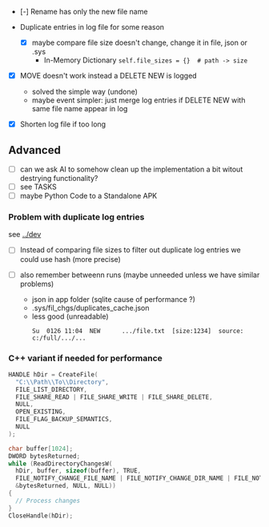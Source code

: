 
- [-] Rename has only the new file name
- Duplicate entries in log file for some reason

  - [x] maybe compare file size doesn't change, change it in file, json or .sys
    - In-Memory Dictionary `self.file_sizes = {}  # path -> size`

- [x] MOVE doesn't work instead a DELETE NEW is logged

    - solved the simple way (undone)
    - maybe event simpler: just merge log entries if DELETE NEW with same file name appear in log

- [x] Shorten log file if too long


Advanced
---------------------------------------------------------

- [ ] can we ask AI to somehow clean up the implementation a bit witout destrying functionality?
- [ ] see TASKS
- [ ] maybe Python Code to a Standalone APK

### Problem with duplicate log entries

see [../dev](-this.md)

- [ ] Instead of comparing file sizes to filter out duplicate log entries we could use hash (more precise)
- [ ] also remember betweenn runs (maybe unneeded unless we have similar problems)

  - json in app folder (sqlite cause of performance ?)
  - .sys/fil_chgs/duplicates_cache.json
  - less good (unreadable)
    ```
    Su  0126 11:04  NEW      .../file.txt  [size:1234]  source: c:/full/.../...
    ```

### C++ variant if needed for performance

```c
HANDLE hDir = CreateFile(
  "C:\\Path\\To\\Directory",
  FILE_LIST_DIRECTORY,
  FILE_SHARE_READ | FILE_SHARE_WRITE | FILE_SHARE_DELETE,
  NULL,
  OPEN_EXISTING,
  FILE_FLAG_BACKUP_SEMANTICS,
  NULL
);

char buffer[1024];
DWORD bytesReturned;
while (ReadDirectoryChangesW(
  hDir, buffer, sizeof(buffer), TRUE,
  FILE_NOTIFY_CHANGE_FILE_NAME | FILE_NOTIFY_CHANGE_DIR_NAME | FILE_NOTIFY_CHANGE_SIZE,
  &bytesReturned, NULL, NULL)) 
{
  // Process changes
}
CloseHandle(hDir);
```
